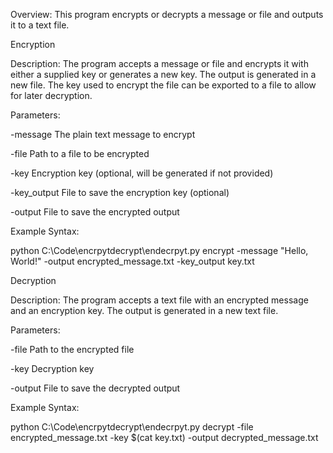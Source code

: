 Overview:
This program encrypts or decrypts a message or file and outputs it to a text file. 

Encryption

Description:
The program accepts a message or file and encrypts it with either a supplied key or generates a new key. 
The output is generated in a new file. 
The key used to encrypt the file can be exported to a file to allow for later decryption.

Parameters:

-message        The plain text message to encrypt

-file           Path to a file to be encrypted

-key            Encryption key (optional, will be generated if not provided)

-key_output     File to save the encryption key (optional)

-output         File to save the encrypted output

Example Syntax:

python C:\Code\encrpytdecrypt\endecrpyt.py encrypt -message "Hello, World!" -output encrypted_message.txt -key_output key.txt


Decryption

Description:
The program accepts a text file with an encrypted message and an encryption key.
The output is generated in a new text file.

Parameters:

-file         Path to the encrypted file

-key          Decryption key

-output       File to save the decrypted output

Example Syntax:

python C:\Code\encrpytdecrypt\endecrpyt.py decrypt -file encrypted_message.txt -key $(cat key.txt) -output decrypted_message.txt